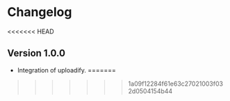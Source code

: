 # Changelog
<<<<<<< HEAD

## Version 1.0.0
* Integration of uploadify.
=======
>>>>>>> 1a09f12284f61e63c27021003f032d0504154b44
